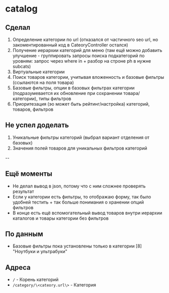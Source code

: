 # catalog

## Сделал
1. Определение категории по url (отказался от частичного seo url, но закоментированный код в CateoryController остался)
2. Получение иерархии категорий для меню (там ещё можно добавить улучшение - группировать запросы поиска подкатегорий по уровням: запрос через where in + разбор на строне ph в нужне subcats)
3. Виртуальные категории
4. Поиск товаров категории, учитывая вложенность и базовые фильтры (ссылаются на поля товара)
5. Базовые фильтры, опции в базовых фильтрах категории (подразумевается их обновление при сохранении товара/категории), типы фильтров
6. Приоритезация (эо может быть рейтинг/настройка) категорий, товаров, фильтров

## Не успел доделать

1. Уникальные фильтры категорий (выбрал вариант отделения от базовых)
2. Значения полей товаров для уникальных фильтров категорий

--

## Ещё моменты

- Не делал вывод в json, потому что с ним сложнее проверять результат
- Если у категории есть фильтры, то отображаю форму, так было удобней тестить + так больше понимания о хранении опций фильтров
- В конце есть ещё вспомогательный вывод товаров внутри иерархии каталогов и товары категории без фильтров

## По данным

- Базовые фильтры пока установлены только в категории [8] "Ноутбуки и ультрабуки"

## Адреса

- `/` - Корень категорий
- `/category/\<cateory.url\>` - Категория
